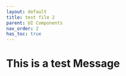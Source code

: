 ```yaml
---
layout: default
title: test file 2
parent: UI Components
nav_order: 2
has_toc: true
---
```


# This is a test Message